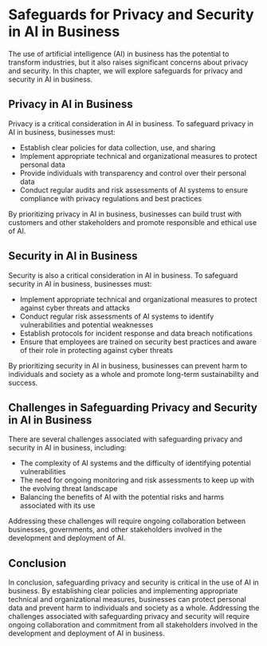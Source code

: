 Safeguards for Privacy and Security in AI in Business
========================================================================================================

The use of artificial intelligence (AI) in business has the potential to transform industries, but it also raises significant concerns about privacy and security. In this chapter, we will explore safeguards for privacy and security in AI in business.

Privacy in AI in Business
-------------------------

Privacy is a critical consideration in AI in business. To safeguard privacy in AI in business, businesses must:

* Establish clear policies for data collection, use, and sharing
* Implement appropriate technical and organizational measures to protect personal data
* Provide individuals with transparency and control over their personal data
* Conduct regular audits and risk assessments of AI systems to ensure compliance with privacy regulations and best practices

By prioritizing privacy in AI in business, businesses can build trust with customers and other stakeholders and promote responsible and ethical use of AI.

Security in AI in Business
--------------------------

Security is also a critical consideration in AI in business. To safeguard security in AI in business, businesses must:

* Implement appropriate technical and organizational measures to protect against cyber threats and attacks
* Conduct regular risk assessments of AI systems to identify vulnerabilities and potential weaknesses
* Establish protocols for incident response and data breach notifications
* Ensure that employees are trained on security best practices and aware of their role in protecting against cyber threats

By prioritizing security in AI in business, businesses can prevent harm to individuals and society as a whole and promote long-term sustainability and success.

Challenges in Safeguarding Privacy and Security in AI in Business
-----------------------------------------------------------------

There are several challenges associated with safeguarding privacy and security in AI in business, including:

* The complexity of AI systems and the difficulty of identifying potential vulnerabilities
* The need for ongoing monitoring and risk assessments to keep up with the evolving threat landscape
* Balancing the benefits of AI with the potential risks and harms associated with its use

Addressing these challenges will require ongoing collaboration between businesses, governments, and other stakeholders involved in the development and deployment of AI.

Conclusion
----------

In conclusion, safeguarding privacy and security is critical in the use of AI in business. By establishing clear policies and implementing appropriate technical and organizational measures, businesses can protect personal data and prevent harm to individuals and society as a whole. Addressing the challenges associated with safeguarding privacy and security will require ongoing collaboration and commitment from all stakeholders involved in the development and deployment of AI in business.


